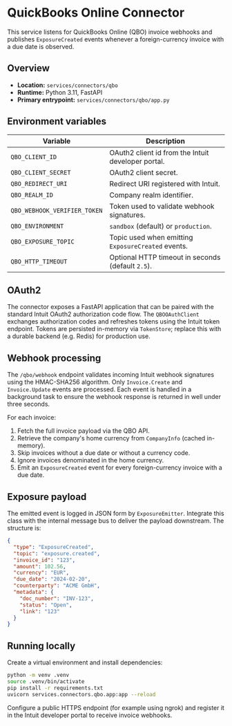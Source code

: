 # QuickBooks Online Connector

This service listens for QuickBooks Online (QBO) invoice webhooks and publishes
`ExposureCreated` events whenever a foreign-currency invoice with a due date is
observed.

## Overview

* **Location:** `services/connectors/qbo`
* **Runtime:** Python 3.11, FastAPI
* **Primary entrypoint:** `services/connectors/qbo/app.py`

## Environment variables

| Variable | Description |
| --- | --- |
| `QBO_CLIENT_ID` | OAuth2 client id from the Intuit developer portal. |
| `QBO_CLIENT_SECRET` | OAuth2 client secret. |
| `QBO_REDIRECT_URI` | Redirect URI registered with Intuit. |
| `QBO_REALM_ID` | Company realm identifier. |
| `QBO_WEBHOOK_VERIFIER_TOKEN` | Token used to validate webhook signatures. |
| `QBO_ENVIRONMENT` | `sandbox` (default) or `production`. |
| `QBO_EXPOSURE_TOPIC` | Topic used when emitting `ExposureCreated` events. |
| `QBO_HTTP_TIMEOUT` | Optional HTTP timeout in seconds (default `2.5`). |

## OAuth2

The connector exposes a FastAPI application that can be paired with the
standard Intuit OAuth2 authorization code flow. The `QBOOAuthClient` exchanges
authorization codes and refreshes tokens using the Intuit token endpoint.
Tokens are persisted in-memory via `TokenStore`; replace this with a durable
backend (e.g. Redis) for production use.

## Webhook processing

The `/qbo/webhook` endpoint validates incoming Intuit webhook signatures using
the HMAC-SHA256 algorithm. Only `Invoice.Create` and `Invoice.Update` events are
processed. Each event is handled in a background task to ensure the webhook
response is returned in well under three seconds.

For each invoice:

1. Fetch the full invoice payload via the QBO API.
2. Retrieve the company's home currency from `CompanyInfo` (cached in-memory).
3. Skip invoices without a due date or without a currency code.
4. Ignore invoices denominated in the home currency.
5. Emit an `ExposureCreated` event for every foreign-currency invoice with a due
   date.

## Exposure payload

The emitted event is logged in JSON form by `ExposureEmitter`. Integrate this
class with the internal message bus to deliver the payload downstream. The
structure is:

```json
{
  "type": "ExposureCreated",
  "topic": "exposure.created",
  "invoice_id": "123",
  "amount": 102.56,
  "currency": "EUR",
  "due_date": "2024-02-20",
  "counterparty": "ACME GmbH",
  "metadata": {
    "doc_number": "INV-123",
    "status": "Open",
    "link": "123"
  }
}
```

## Running locally

Create a virtual environment and install dependencies:

```bash
python -m venv .venv
source .venv/bin/activate
pip install -r requirements.txt
uvicorn services.connectors.qbo.app:app --reload
```

Configure a public HTTPS endpoint (for example using ngrok) and register it in
the Intuit developer portal to receive invoice webhooks.
